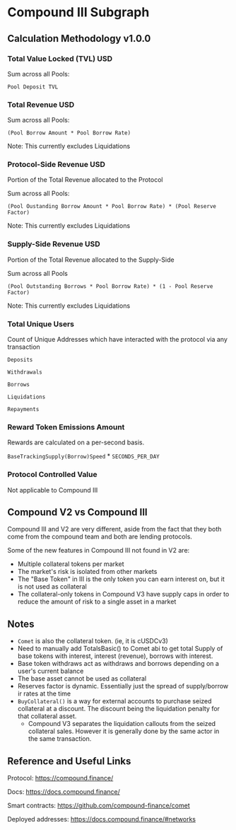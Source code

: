 # Compound III Subgraph

## Calculation Methodology v1.0.0

### Total Value Locked (TVL) USD

Sum across all Pools:

`Pool Deposit TVL`

### Total Revenue USD

Sum across all Pools:

`(Pool Borrow Amount * Pool Borrow Rate)`

Note: This currently excludes Liquidations

### Protocol-Side Revenue USD

Portion of the Total Revenue allocated to the Protocol

Sum across all Pools:

`(Pool Oustanding Borrow Amount * Pool Borrow Rate) * (Pool Reserve Factor)`

Note: This currently excludes Liquidations

### Supply-Side Revenue USD

Portion of the Total Revenue allocated to the Supply-Side

Sum across all Pools

`(Pool Outstanding Borrows * Pool Borrow Rate) * (1 - Pool Reserve Factor)`

Note: This currently excludes Liquidations

### Total Unique Users

Count of Unique Addresses which have interacted with the protocol via any transaction

`Deposits`

`Withdrawals`

`Borrows`

`Liquidations`

`Repayments`

### Reward Token Emissions Amount

Rewards are calculated on a per-second basis.

`BaseTrackingSupply(Borrow)Speed` \* `SECONDS_PER_DAY`

### Protocol Controlled Value

Not applicable to Compound III

## Compound V2 vs Compound III

Compound III and V2 are very different, aside from the fact that they both come from the compound team and both are lending protocols.

Some of the new features in Compound III not found in V2 are:

- Multiple collateral tokens per market
- The market's risk is isolated from other markets
- The "Base Token" in III is the only token you can earn interest on, but it is not used as collateral
- The collateral-only tokens in Compound V3 have supply caps in order to reduce the amount of risk to a single asset in a market

## Notes

- `Comet` is also the collateral token. (ie, it is cUSDCv3)
- Need to manually add TotalsBasic() to Comet abi to get total Supply of base tokens with interest, interest (revenue), borrows with interest.
- Base token withdraws act as withdraws and borrows depending on a user's current balance
- The base asset cannot be used as collateral
- Reserves factor is dynamic. Essentially just the spread of supply/borrow ir rates at the time
- `BuyCollateral()` is a way for external accounts to purchase seized collateral at a discount. The discount being the liquidation penalty for that collateral asset.
  - Compound V3 separates the liquidation callouts from the seized collateral sales. However it is generally done by the same actor in the same transaction.

## Reference and Useful Links

Protocol: https://compound.finance/

Docs: https://docs.compound.finance/

Smart contracts: https://github.com/compound-finance/comet

Deployed addresses: https://docs.compound.finance/#networks

